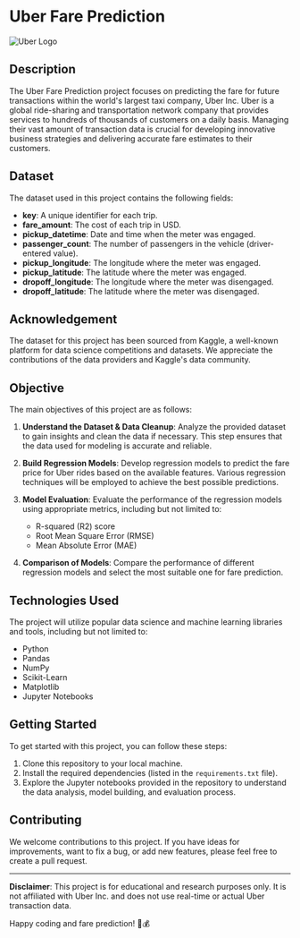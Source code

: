 # Uber Fare Prediction

![Uber Logo](https://www.uber.com/images/uber-com/social-share.png)

## Description

The Uber Fare Prediction project focuses on predicting the fare for future transactions within the world's largest taxi company, Uber Inc. Uber is a global ride-sharing and transportation network company that provides services to hundreds of thousands of customers on a daily basis. Managing their vast amount of transaction data is crucial for developing innovative business strategies and delivering accurate fare estimates to their customers.

## Dataset

The dataset used in this project contains the following fields:

- **key**: A unique identifier for each trip.
- **fare_amount**: The cost of each trip in USD.
- **pickup_datetime**: Date and time when the meter was engaged.
- **passenger_count**: The number of passengers in the vehicle (driver-entered value).
- **pickup_longitude**: The longitude where the meter was engaged.
- **pickup_latitude**: The latitude where the meter was engaged.
- **dropoff_longitude**: The longitude where the meter was disengaged.
- **dropoff_latitude**: The latitude where the meter was disengaged.

## Acknowledgement

The dataset for this project has been sourced from Kaggle, a well-known platform for data science competitions and datasets. We appreciate the contributions of the data providers and Kaggle's data community.

## Objective

The main objectives of this project are as follows:

1. **Understand the Dataset & Data Cleanup**: Analyze the provided dataset to gain insights and clean the data if necessary. This step ensures that the data used for modeling is accurate and reliable.

2. **Build Regression Models**: Develop regression models to predict the fare price for Uber rides based on the available features. Various regression techniques will be employed to achieve the best possible predictions.

3. **Model Evaluation**: Evaluate the performance of the regression models using appropriate metrics, including but not limited to:
    - R-squared (R2) score
    - Root Mean Square Error (RMSE)
    - Mean Absolute Error (MAE)
    
4. **Comparison of Models**: Compare the performance of different regression models and select the most suitable one for fare prediction.

## Technologies Used

The project will utilize popular data science and machine learning libraries and tools, including but not limited to:
- Python
- Pandas
- NumPy
- Scikit-Learn
- Matplotlib
- Jupyter Notebooks

## Getting Started

To get started with this project, you can follow these steps:

1. Clone this repository to your local machine.
2. Install the required dependencies (listed in the `requirements.txt` file).
3. Explore the Jupyter notebooks provided in the repository to understand the data analysis, model building, and evaluation process.

## Contributing

We welcome contributions to this project. If you have ideas for improvements, want to fix a bug, or add new features, please feel free to create a pull request.

---

**Disclaimer**: This project is for educational and research purposes only. It is not affiliated with Uber Inc. and does not use real-time or actual Uber transaction data.

Happy coding and fare prediction! 🚗💰
